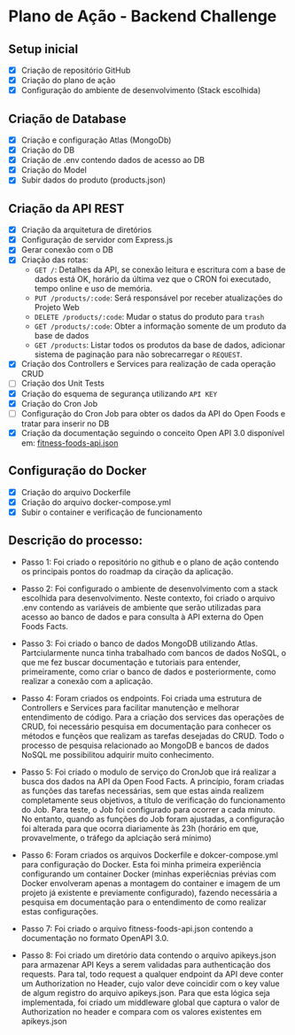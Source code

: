 # Plano de Ação - Backend Challenge

## Setup inicial

- [X] Criação de repositório GitHub
- [X] Criação do plano de ação
- [X] Configuração do ambiente de desenvolvimento (Stack escolhida)

## Criação de Database

- [X] Criação e configuração Atlas (MongoDb)
- [X] Criação do DB
- [X] Criação de .env contendo dados de acesso ao DB
- [X] Criação do Model
- [X] Subir dados do produto (products.json)

## Criação da API REST

- [X] Criação da arquitetura de diretórios
- [X] Configuração de servidor com Express.js
- [X] Gerar conexão com o DB
- [X] Criação das rotas:
    - `GET /`: Detalhes da API, se conexão leitura e escritura com a base de dados está OK, horário da última vez que o CRON foi executado, tempo online e uso de memória.
    - `PUT /products/:code`: Será responsável por receber atualizações do Projeto Web
    - `DELETE /products/:code`: Mudar o status do produto para `trash`
    - `GET /products/:code`: Obter a informação somente de um produto da base de dados
    - `GET /products`: Listar todos os produtos da base de dados, adicionar sistema de paginação para não sobrecarregar o `REQUEST`.
- [X] Criação dos Controllers e Services para realização de cada operação CRUD
- [ ] Criação dos Unit Tests
- [X] Criação do esquema de segurança utilizando `API KEY`
- [X] Criação do Cron Job
- [ ] Configuração do Cron Job para obter os dados da API do Open Foods e tratar para inserir no DB
- [X] Criação da documentação seguindo o conceito Open API 3.0 disponível em: [fitness-foods-api.json](https://github.com/vinigiu/fitness-foods-api/blob/master/fitness-foods-api.json)

## Configuração do Docker
- [X] Criação do arquivo Dockerfile
- [X] Criação do arquivo docker-compose.yml
- [X] Subir o container e verificação de funcionamento

## Descrição do processo:

- Passo 1: Foi criado o repositório no github e o plano de ação contendo os principais pontos do roadmap da ciração da aplicação.

- Passo 2: Foi configurado o ambiente de desenvolvimento com a stack escolhida para desenvolvimento. Neste contexto, foi criado o arquivo .env contendo as variáveis de ambiente que serão utilizadas para acesso ao banco de dados e para consulta à API externa do Open Foods Facts.

- Passo 3: Foi criado o banco de dados MongoDB utilizando Atlas. Partciularmente nunca tinha trabalhado com bancos de dados NoSQL, o que me fez buscar documentação e tutoriais para entender, primeiramente, como criar o banco de dados e posteriormente, como realizar a conexão com a aplicação.

- Passo 4: Foram criados os endpoints. Foi criada uma estrutura de Controllers e Services para facilitar manutenção e melhorar entendimento de código. Para a criação dos services das operações de CRUD, foi necessário pesquisa em documentação para conhecer os métodos e funçẽos que realizam as tarefas desejadas do CRUD. Todo o processo de pesquisa relacionado ao MongoDB e bancos de dados NoSQL me possibilitou adquirir muito conhecimento.

- Passo 5: Foi criado o modulo de serviço do CronJob que irá realizar a busca dos dados na API da Open Food Facts. A princípio, foram criadas as funções das tarefas necessárias, sem que estas ainda realizem completamente seus objetivos, a título de verificação do funcionamento do Job. Para teste, o Job foi configurado para ocorrer a cada minuto. No entanto, quando as funções do Job foram ajustadas, a configuração foi alterada para que ocorra diariamente às 23h (horário em que, provavelmente, o tráfego da aplciação será mínimo)

- Passo 6: Foram criados os arquivos Dockerfile e dokcer-compose.yml para configuração do Docker. Esta foi minha primeira experiência configurando um container Docker (minhas experiêcnias prévias com Docker envolveram apenas a montagem do container e imagem de um projeto já existente e previamente configurado), fazendo necessária a pesquisa em documentação para o entendimento de como realizar estas configurações.

- Passo 7: Foi criado o arquivo fitness-foods-api.json contendo a documentação no formato OpenAPI 3.0.

- Passo 8: Foi criado um diretório data contendo o arquivo apikeys.json para armazenar API Keys a serem validadas para authenticação dos requests. Para tal, todo request a qualquer endpoint da API deve conter um Authorization no Header, cujo valor deve coincidir com o key value de algum registro do arquivo apikeys.json. Para que esta lógica seja implementada, foi criado um middleware global que captura o valor de Authorization no header e compara com os valores existentes em apikeys.json